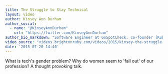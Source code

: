 ```yaml
---
title: The Struggle to Stay Technical
layout: video
author: Kinsey Ann Durham
author_social:
  - name: "@KinseyAnnDurham"
    url: "https://twitter.com/KinseyAnnDurham"
author_bio_markdown: "Software Engineer at GoSpotCheck, co-founder [Kubmo](http://kubmo.org), Chair of Bridge Foundry board, mentor @trybloc. Addicted to fly fishing and her dog."
video_source: "videos.brightonruby.com/videos/2015/kinsey-the-struggle-to-stay-technical.mp4"
date: '2015-07-20 14:40'
---
```


What is tech's gender problem? Why do women seem to 'fall out' of our profession? A thought provoking talk.
